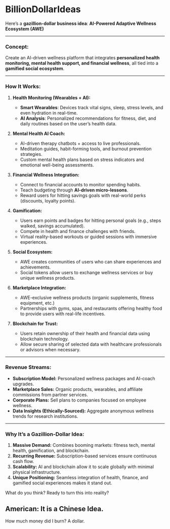 # BillionDollarIdeas

Here’s a **gazillion-dollar business idea**: **AI-Powered Adaptive Wellness Ecosystem (AWE)**  

---

### Concept:  
Create an AI-driven wellness platform that integrates **personalized health monitoring, mental health support, and financial wellness**, all tied into a **gamified social ecosystem**.  

---

### How It Works:  

1. **Health Monitoring (Wearables + AI):**  
   - **Smart Wearables**: Devices track vital signs, sleep, stress levels, and even hydration in real-time.  
   - **AI Analysis**: Personalized recommendations for fitness, diet, and daily routines based on the user’s health data.  

2. **Mental Health AI Coach:**  
   - AI-driven therapy chatbots + access to live professionals.  
   - Meditation guides, habit-forming tools, and burnout prevention strategies.  
   - Custom mental health plans based on stress indicators and emotional well-being assessments.  

3. **Financial Wellness Integration:**  
   - Connect to financial accounts to monitor spending habits.  
   - Teach budgeting through **AI-driven micro-lessons**.  
   - Reward users for hitting savings goals with real-world perks (discounts, loyalty points).  

4. **Gamification:**  
   - Users earn points and badges for hitting personal goals (e.g., steps walked, savings accumulated).  
   - Compete in health and finance challenges with friends.  
   - Virtual reality-based workouts or guided sessions with immersive experiences.  

5. **Social Ecosystem:**  
   - AWE creates communities of users who can share experiences and achievements.  
   - Social tokens allow users to exchange wellness services or buy unique wellness products.  

6. **Marketplace Integration:**  
   - AWE-exclusive wellness products (organic supplements, fitness equipment, etc.)  
   - Partnerships with gyms, spas, and restaurants offering healthy food to provide users with real-life incentives.  

7. **Blockchain for Trust:**  
   - Users retain ownership of their health and financial data using blockchain technology.  
   - Allow secure sharing of selected data with healthcare professionals or advisors when necessary.  

---

### Revenue Streams:  

- **Subscription Model:** Personalized wellness packages and AI-coach upgrades.  
- **Marketplace Sales:** Organic products, wearables, and affiliate commissions from partner services.  
- **Corporate Plans:** Sell plans to companies focused on employee wellness.  
- **Data Insights (Ethically-Sourced):** Aggregate anonymous wellness trends for research institutions.  

---

### Why It’s a Gazillion-Dollar Idea:  

1. **Massive Demand:** Combines booming markets: fitness tech, mental health, gamification, and blockchain.  
2. **Recurring Revenue:** Subscription-based services ensure continuous cash flow.  
3. **Scalability:** AI and blockchain allow it to scale globally with minimal physical infrastructure.  
4. **Unique Positioning:** Seamless integration of health, finance, and gamified social experiences makes it stand out.  

What do you think? Ready to turn this into reality?

## American: It is a Chinese Idea.

How much money did I burn? A dollar.
